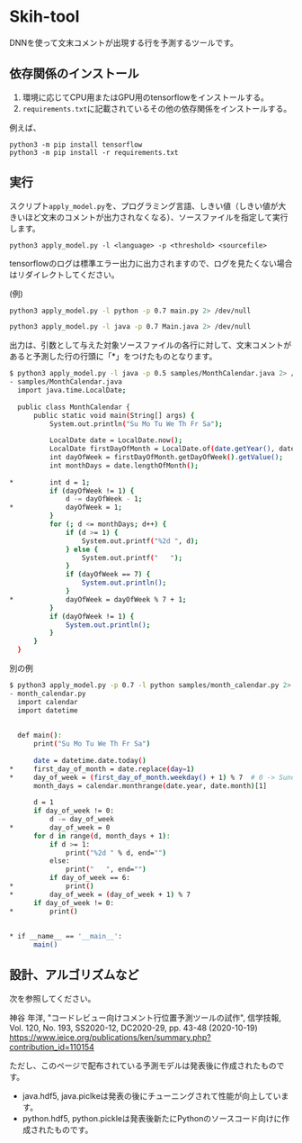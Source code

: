 # Skih-tool

DNNを使って文末コメントが出現する行を予測するツールです。

## 依存関係のインストール

1. 環境に応じてCPU用またはGPU用のtensorflowをインストールする。
2. `requirements.txt`に記載されているその他の依存関係をインストールする。

例えば、

```
python3 -m pip install tensorflow
python3 -m pip install -r requirements.txt
```

## 実行

スクリプト`apply_model.py`を、プログラミング言語、しきい値（しきい値が大きいほど文末のコメントが出力されなくなる）、ソースファイルを指定して実行します。

```
python3 apply_model.py -l <language> -p <threshold> <sourcefile>
```

tensorflowのログは標準エラー出力に出力されますので、ログを見たくない場合はリダイレクトしてください。

(例)

```sh
python3 apply_model.py -l python -p 0.7 main.py 2> /dev/null
```

```sh
python3 apply_model.py -l java -p 0.7 Main.java 2> /dev/null
```

出力は、引数として与えた対象ソースファイルの各行に対して、文末コメントがあると予測した行の行頭に「*」をつけたものとなります。

```sh
$ python3 apply_model.py -l java -p 0.5 samples/MonthCalendar.java 2> /dev/null
- samples/MonthCalendar.java
  import java.time.LocalDate;
  
  public class MonthCalendar {
      public static void main(String[] args) {
          System.out.println("Su Mo Tu We Th Fr Sa");
  
          LocalDate date = LocalDate.now();
          LocalDate firstDayOfMonth = LocalDate.of(date.getYear(), date.getMonthValue(), 1);
          int dayOfWeek = firstDayOfMonth.getDayOfWeek().getValue();
          int monthDays = date.lengthOfMonth();
  
*         int d = 1;
          if (dayOfWeek != 1) {
              d -= dayOfWeek - 1;
*             dayOfWeek = 1;
          }
          for (; d <= monthDays; d++) {
              if (d >= 1) {
                  System.out.printf("%2d ", d);
              } else {
                  System.out.printf("   ");
              }
              if (dayOfWeek == 7) {
                  System.out.println();
              }
*             dayOfWeek = dayOfWeek % 7 + 1;
          }
          if (dayOfWeek != 1) {
              System.out.println();
          }
      }
  }
```

別の例

```sh
$ python3 apply_model.py -p 0.7 -l python samples/month_calendar.py 2> /dev/null
- month_calendar.py
  import calendar
  import datetime
  
  
  def main():
      print("Su Mo Tu We Th Fr Sa")
  
      date = datetime.date.today()
*     first_day_of_month = date.replace(day=1)
*     day_of_week = (first_day_of_month.weekday() + 1) % 7  # 0 -> Sunday, 1 -> Monday, ...
      month_days = calendar.monthrange(date.year, date.month)[1]
  
      d = 1
      if day_of_week != 0:
          d -= day_of_week
*         day_of_week = 0
      for d in range(d, month_days + 1):
          if d >= 1:
              print("%2d " % d, end="")
          else:
              print("   ", end="")
          if day_of_week == 6:
*             print()
*         day_of_week = (day_of_week + 1) % 7
      if day_of_week != 0:
*         print()
  
  
* if __name__ == '__main__':
      main()
```

## 設計、アルゴリズムなど

次を参照してください。

神谷 年洋, "コードレビュー向けコメント行位置予測ツールの試作", 信学技報, Vol. 120, No. 193, SS2020-12, DC2020-29, pp. 43-48 (2020-10-19)
https://www.ieice.org/publications/ken/summary.php?contribution_id=110154

ただし、このページで配布されている予測モデルは発表後に作成されたものです。

* java.hdf5, java.piclkeは発表の後にチューニングされて性能が向上しています。
* python.hdf5, python.pickleは発表後新たにPythonのソースコード向けに作成されたものです。